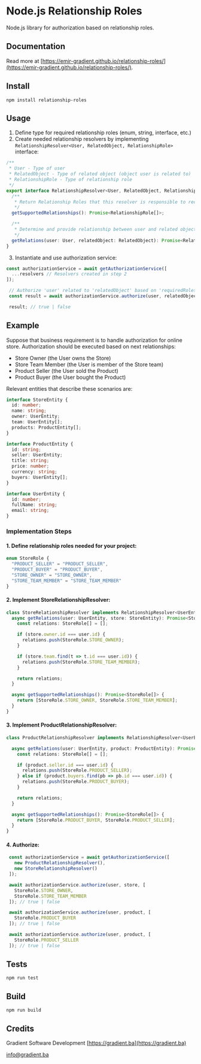 # Node.js Relationship Roles

Node.js library for authorization based on relationship roles.

## Documentation

Read more at [https://emir-gradient.github.io/relationship-roles/](https://emir-gradient.github.io/relationship-roles/).

## Install

```
npm install relationship-roles
```

## Usage

1. Define type for required relationship roles (enum, string, interface, etc.)
2. Create needed relationship resolvers by implementing `RelationshipResolver<User, RelatedObject, RelationshipRole>`
interface:

```ts
/**
 * User - Type of user
 * RelatedObject - Type of related object (object user is related to)
 * RelationshipRole - Type of relationship role
 */
export interface RelationshipResolver<User, RelatedObject, RelationshipRole> {
  /**
   * Return Relationship Roles that this resolver is responsible to recognize.
   */
  getSupportedRelationships(): Promise<RelationshipRole[]>;

  /**
   * Determine and provide relationship between user and related object.
   */
  getRelations(user: User, relatedObject: RelatedObject): Promise<RelationshipRole[]>;
}
```

3. Instantiate and use authorization service:

```ts
const authorizationService = await getAuthorizationService([
  ...resolvers // Resolvers created in step 2
]);

 // Authorize 'user' related to 'relatedObject' based on 'requiredRoles'
 const result = await authorizationService.authorize(user, relatedObject, [...requiredRoles]);

 result; // true | false
```

## Example

Suppose that business requirement is to handle authorization for online store.
Authorization should be executed based on next relationships:
- Store Owner (the User owns the Store)
- Store Team Member (the User is member of the Store team)
- Product Seller (the User sold the Product)
- Product Buyer (the User bought the Product)

Relevant entities that describe these scenarios are:
```ts 
interface StoreEntity {
  id: number;
  name: string;
  owner: UserEntity;
  team: UserEntity[];
  products: ProductEntity[];
}

interface ProductEntity {
  id: string;
  seller: UserEntity;
  title: string;
  price: number;
  currency: string;
  buyers: UserEntity[];
}

interface UserEntity {
  id: number;
  fullName: string;
  email: string;
}
```

### Implementation Steps

#### 1. Define relationship roles needed for your project:
```ts
enum StoreRole {
  "PRODUCT_SELLER" = "PRODUCT_SELLER",
  "PRODUCT_BUYER" = "PRODUCT_BUYER",
  "STORE_OWNER" = "STORE_OWNER",
  "STORE_TEAM_MEMBER" = "STORE_TEAM_MEMBER"
}
```

#### 2. Implement StoreRelationshipResolver:

```ts
class StoreRelationshipResolver implements RelationshipResolver<UserEntity, StoreEntity, StoreRole> {
  async getRelations(user: UserEntity, store: StoreEntity): Promise<StoreRole[]> {
    const relations: StoreRole[] = [];

    if (store.owner.id === user.id) {
      relations.push(StoreRole.STORE_OWNER);
    }

    if (store.team.find(t => t.id === user.id)) {
      relations.push(StoreRole.STORE_TEAM_MEMBER);
    }

    return relations;
  }

  async getSupportedRelationships(): Promise<StoreRole[]> {
    return [StoreRole.STORE_OWNER, StoreRole.STORE_TEAM_MEMBER];
  }
}
```

#### 3. Implement ProductRelationshipResolver:

```ts 
class ProductRelationshipResolver implements RelationshipResolver<UserEntity, ProductEntity, StoreRole> {

  async getRelations(user: UserEntity, product: ProductEntity): Promise<StoreRole[]> {
    const relations: StoreRole[] = [];

    if (product.seller.id === user.id) {
      relations.push(StoreRole.PRODUCT_SELLER);
    } else if (product.buyers.find(pb => pb.id === user.id)) {
      relations.push(StoreRole.PRODUCT_BUYER);
    }

    return relations;
  }

  async getSupportedRelationships(): Promise<StoreRole[]> {
    return [StoreRole.PRODUCT_BUYER, StoreRole.PRODUCT_SELLER];
  }
}
```

#### 4. Authorize:

```ts
 const authorizationService = await getAuthorizationService([
   new ProductRelationshipResolver(),
   new StoreRelationshipResolver()
 ]);

 await authorizationService.authorize(user, store, [
   StoreRole.STORE_OWNER,
   StoreRole.STORE_TEAM_MEMBER
 ]); // true | false

 await authorizationService.authorize(user, product, [
   StoreRole.PRODUCT_BUYER
 ]); // true | false

 await authorizationService.authorize(user, product, [
   StoreRole.PRODUCT_SELLER
 ]); // true | false
```

## Tests

```
npm run test
```

## Build

```
npm run build
```

## Credits

Gradient Software Development [https://gradient.ba](https://gradient.ba)

info@gradient.ba
